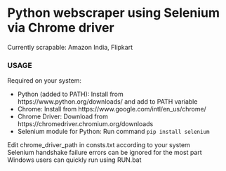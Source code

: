 <h1>Python webscraper using Selenium via Chrome driver</h1>
Currently scrapable: Amazon India, Flipkart<br>
<h3>USAGE</h3>
Required on your system:<br>
<ul>
  <li>Python (added to PATH): Install from https://www.python.org/downloads/ and add to PATH variable</li>
  <li>Chrome: Install from https://www.google.com/intl/en_us/chrome/</li>
  <li>Chrome Driver: Download from https://chromedriver.chromium.org/downloads</li>
  <li>Selenium module for Python: Run command <code>pip install selenium</code></li>
</ul>
Edit chrome_driver_path in consts.txt according to your system<br>
Selenium handshake failure errors can be ignored for the most part<br>
Windows users can quickly run using RUN.bat
